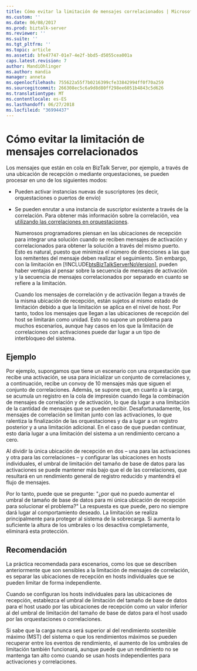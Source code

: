 ```yaml
---
title: Cómo evitar la limitación de mensajes correlacionados | Microsoft Docs
ms.custom: ''
ms.date: 06/08/2017
ms.prod: biztalk-server
ms.reviewer: ''
ms.suite: ''
ms.tgt_pltfrm: ''
ms.topic: article
ms.assetid: bfe47747-01e7-4e2f-bbd5-d5055cea001a
caps.latest.revision: 7
author: MandiOhlinger
ms.author: mandia
manager: anneta
ms.openlocfilehash: 755622a55f7b0216399cfe33842994ff0f70a259
ms.sourcegitcommit: 266308ec5c6a9d8d80ff298ee6051b4843c5d626
ms.translationtype: MT
ms.contentlocale: es-ES
ms.lasthandoff: 06/27/2018
ms.locfileid: "36994437"
---
```

# <a name="how-to-avoid-throttling-correlated-messages"></a>Cómo evitar la limitación de mensajes correlacionados
Los mensajes que están en cola en BizTalk Server, por ejemplo, a través de una ubicación de recepción o mediante orquestaciones, se pueden procesar en uno de los siguientes modos:  
  
- Pueden activar instancias nuevas de suscriptores (es decir, orquestaciones o puertos de envío)  
  
- Se pueden enrutar a una instancia de suscriptor existente a través de la correlación. Para obtener más información sobre la correlación, vea [utilizando las correlaciones en orquestaciones](../core/using-correlations-in-orchestrations.md).  
  
  Numerosos programadores piensan en las ubicaciones de recepción para integrar una solución cuando se reciben mensajes de activación y correlacionados para obtener la solución a través del mismo puerto. Esto es natural, puesto que minimiza el número de direcciones a las que los remitentes del mensaje deben realizar el seguimiento. Sin embargo, con la limitación en [!INCLUDE[btsBizTalkServerNoVersion](../includes/btsbiztalkservernoversion-md.md)], pueden haber ventajas al pensar sobre la secuencia de mensajes de activación y la secuencia de mensajes correlacionados por separado en cuanto se refiere a la limitación.  
  
  Cuando los mensajes de correlación y de activación llegan a través de la misma ubicación de recepción, están sujetos al mismo estado de limitación debido a que la limitación se aplica en el nivel de host. Por tanto, todos los mensajes que llegan a las ubicaciones de recepción del host se limitarán como unidad. Esto no supone un problema para muchos escenarios, aunque hay casos en los que la limitación de correlaciones con activaciones puede dar lugar a un tipo de interbloqueo del sistema.  
  
## <a name="example"></a>Ejemplo  
 Por ejemplo, supongamos que tiene un escenario con una orquestación que recibe una activación, se usa para inicializar un conjunto de correlaciones y, a continuación, recibe un convoy de 10 mensajes más que siguen el conjunto de correlaciones. Además, se supone que, en cuanto a la carga, se acumula un registro en la cola de impresión cuando llega la combinación de mensajes de correlación y de activación, lo que da lugar a una limitación de la cantidad de mensajes que se pueden recibir. Desafortunadamente, los mensajes de correlación se limitan junto con las activaciones, lo que ralentiza la finalización de las orquestaciones y da a lugar a un registro posterior y a una limitación adicional. En el caso de que puedan continuar, esto daría lugar a una limitación del sistema a un rendimiento cercano a cero.  
  
 Al dividir la única ubicación de recepción en dos – una para las activaciones y otra para las correlaciones – y configurar las ubicaciones en hosts individuales, el umbral de limitación del tamaño de base de datos para las activaciones se puede mantener más bajo que el de las correlaciones, que resultará en un rendimiento general de registro reducido y mantendrá el flujo de mensajes.  
  
 Por lo tanto, puede que se pregunte: "¿por qué no puedo aumentar el umbral de tamaño de base de datos para mi única ubicación de recepción para solucionar el problema?" La respuesta es que puede, pero no siempre dará lugar al comportamiento deseado. La limitación se realiza principalmente para proteger al sistema de la sobrecarga. Si aumenta lo suficiente la altura de los umbrales o los desactiva completamente, eliminará esta protección.  
  
## <a name="recommendation"></a>Recomendación  
 La práctica recomendada para escenarios, como los que se describen anteriormente que son sensibles a la limitación de mensajes de correlación, es separar las ubicaciones de recepción en hosts individuales que se pueden limitar de forma independiente.  
  
 Cuando se configuran los hosts individuales para las ubicaciones de recepción, establezca el umbral de limitación del tamaño de base de datos para el host usado por las ubicaciones de recepción como un valor inferior al del umbral de limitación del tamaño de base de datos para el host usado por las orquestaciones o correlaciones.  
  
 Si sabe que la carga nunca será superior al del rendimiento sostenible máximo (MST) del sistema o que los rendimientos máximos se pueden recuperar entre los eventos de rendimiento, el aumento de los umbrales de limitación también funcionará, aunque puede que un rendimiento no se mantenga tan alto como cuando se usan hosts independientes para activaciones y correlaciones.